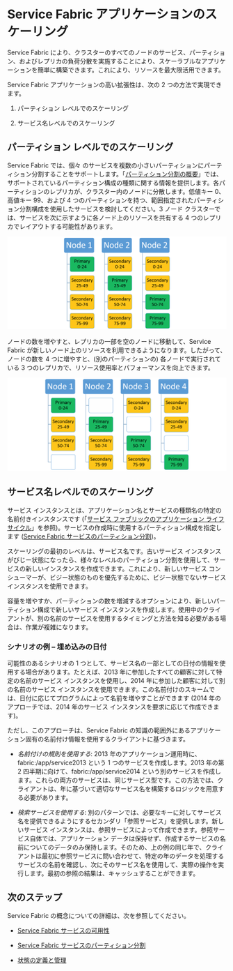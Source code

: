 <properties
   pageTitle="Service Fabric サービスの拡張性"
   description="Service Fabric サービスの拡張方法を説明する"
   services="service-fabric"
   documentationCenter=".net"
   authors="appi101"
   manager="timlt"
   editor=""/>

<tags
   ms.service="service-fabric"
   ms.devlang="dotnet"
   ms.topic="article"
   ms.tgt_pltfrm="NA"
   ms.workload="NA"
   ms.date="04/23/2015"
   ms.author="aprameyr"/>

# Service Fabric アプリケーションのスケーリング
Service Fabric により、クラスターのすべてのノードのサービス、パーティション、およびレプリカの負荷分散を実施することにより、スケーラブルなアプリケーションを簡単に構築できます。これにより、リソースを最大限活用できます。

Service Fabric アプリケーションの高い拡張性は、次の 2 つの方法で実現できます。

1. パーティション レベルでのスケーリング

2. サービス名レベルでのスケーリング

## パーティション レベルでのスケーリング
Service Fabric では、個々 のサービスを複数の小さいパーティションにパーティション分割することをサポートします。「[パーティション分割の概要](service-fabric-concepts-partitioning.md)」では、サポートされているパーティション構成の種類に関する情報を提供します。各パーティションのレプリカが、クラスター内のノードに分散します。低値キー 0、高値キー 99、および 4 つのパーティションを持つ、範囲指定されたパーティション分割構成を使用したサービスを検討してください。3 ノード クラスターでは、サービスを次に示すように各ノード上のリソースを共有する 4 つのレプリカでレイアウトする可能性があります。

![3 つのノードでのパーティション レイアウト](./media/service-fabric-concepts-scalability/layout-three-nodes.png)

ノードの数を増やすと、レプリカの一部を空のノードに移動して、Service Fabric が新しいノード上のリソースを利用できるようになります。したがって、ノードの数を 4 つに増やすと、(別のパーティションの) 各ノードで実行されている 3 つのレプリカで、リソース使用率とパフォーマンスを向上できます。

![4 つのノードでのパーティション レイアウト](./media/service-fabric-concepts-scalability/layout-four-nodes.png)

## サービス名レベルでのスケーリング
サービス インスタンスとは、アプリケーション名とサービスの種類名の特定の名前付きインスタンスです (「[サービス ファブリックのアプリケーション ライフサイクル](service-fabric-application-lifecycle.md)」を参照)。サービスの作成時に使用するパーティション構成を指定します ([Service Fabric サービスのパーティション分割](service-fabric-concepts-partitioning.md))。

スケーリングの最初のレベルは、サービス名です。古いサービス インスタンスがびじー状態になったら、様々なレベルのパーティション分割を使用して、サービスの新しいインスタンスを作成できます。これにより、新しいサービス コンシューマーが、ビジー状態のものを優先するために、ビジー状態でないサービス インスタンスを使用できます。

容量を増やすか、パーティションの数を増減するオプションにより、新しいパーティション構成で新しいサービス インスタンスを作成します。使用中のクライアントが、別の名前のサービスを使用するタイミングと方法を知る必要がある場合は、作業が複雑になります。

### シナリオの例 – 埋め込みの日付
可能性のあるシナリオの 1 つとして、サービス名の一部としての日付の情報を使用する場合があります。たとえば、2013 年に参加したすべての顧客に対して特定の名前のサービス インスタンスを使用し、2014 年に参加した顧客に対して別の名前のサービス インスタンスを使用できます。この名前付けのスキームでは、日付に応じてプログラムによって名前を増やすことができます (2014 年のアプローチでは、2014 年のサービス インスタンスを要求に応じて作成できます)。

ただし、このアプローチは、Service Fabric の知識の範囲外にあるアプリケーション固有の名前付け情報を使用するクライアントに基づきます。

- *名前付けの規則を使用する*: 2013 年のアプリケーション運用時に、fabric:/app/service2013 という 1 つのサービスを作成します。2013 年の第 2 四半期に向けて、fabric:/app/service2014 という別のサービスを作成します。これらの両方のサービスは、同じサービス型です。この方法では、クライアントは、年に基づいて適切なサービス名を構築するロジックを用意する必要があります。

- *検索サービスを使用する*: 別のパターンでは、必要なキーに対してサービス名を提供できるようにするセカンダリ「参照サービス」を提供します。新しいサービス インスタンスは、参照サービスによって作成できます。参照サービス自体では、アプリケーション データは保持せず、作成するサービスの名前についてのデータのみ保持します。そのため、上の例の同じ年で、クライアントは最初に参照サービスに問い合わせて、特定の年のデータを処理するサービスの名前を確認し、次にそのサービス名を使用して、実際の操作を実行します。最初の参照の結果は、キャッシュすることができます。

## 次のステップ

Service Fabric の概念についての詳細は、次を参照してください。

- [Service Fabric サービスの可用性](service-fabric-availability-services.md)

- [Service Fabric サービスのパーティション分割](service-fabric-concepts-partitioning.md)

- [状態の定義と管理](service-fabric-concepts-state.md)
 

<!---HONumber=July15_HO2-->
